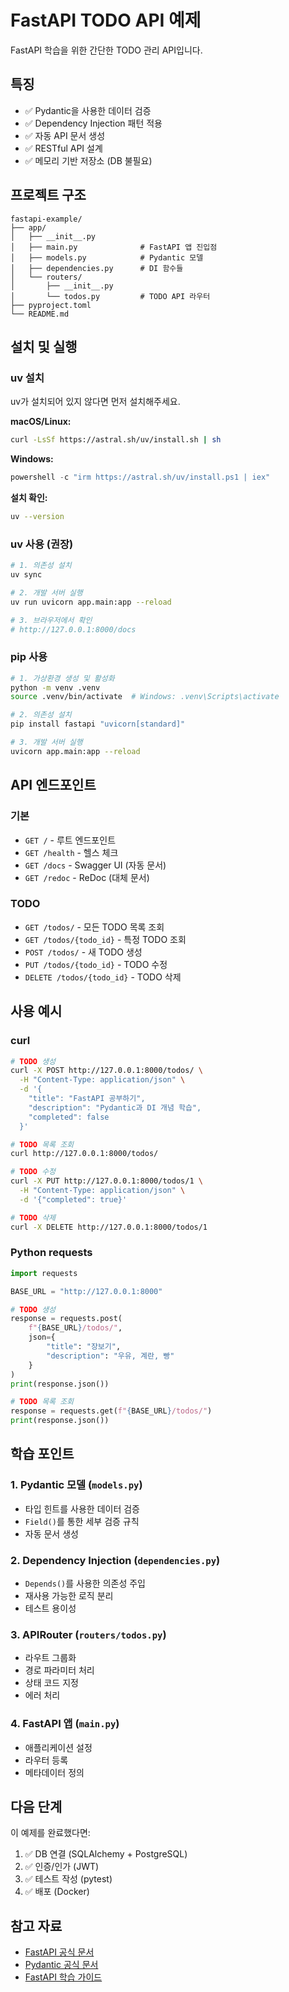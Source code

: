 # FastAPI TODO API 예제

FastAPI 학습을 위한 간단한 TODO 관리 API입니다.

## 특징

- ✅ Pydantic을 사용한 데이터 검증
- ✅ Dependency Injection 패턴 적용
- ✅ 자동 API 문서 생성
- ✅ RESTful API 설계
- ✅ 메모리 기반 저장소 (DB 불필요)

## 프로젝트 구조

```
fastapi-example/
├── app/
│   ├── __init__.py
│   ├── main.py              # FastAPI 앱 진입점
│   ├── models.py            # Pydantic 모델
│   ├── dependencies.py      # DI 함수들
│   └── routers/
│       ├── __init__.py
│       └── todos.py         # TODO API 라우터
├── pyproject.toml
└── README.md
```

## 설치 및 실행

### uv 설치

uv가 설치되어 있지 않다면 먼저 설치해주세요.

**macOS/Linux:**
```bash
curl -LsSf https://astral.sh/uv/install.sh | sh
```

**Windows:**
```powershell
powershell -c "irm https://astral.sh/uv/install.ps1 | iex"
```

**설치 확인:**
```bash
uv --version
```

### uv 사용 (권장)

```bash
# 1. 의존성 설치
uv sync

# 2. 개발 서버 실행
uv run uvicorn app.main:app --reload

# 3. 브라우저에서 확인
# http://127.0.0.1:8000/docs
```

### pip 사용

```bash
# 1. 가상환경 생성 및 활성화
python -m venv .venv
source .venv/bin/activate  # Windows: .venv\Scripts\activate

# 2. 의존성 설치
pip install fastapi "uvicorn[standard]"

# 3. 개발 서버 실행
uvicorn app.main:app --reload
```

## API 엔드포인트

### 기본

- `GET /` - 루트 엔드포인트
- `GET /health` - 헬스 체크
- `GET /docs` - Swagger UI (자동 문서)
- `GET /redoc` - ReDoc (대체 문서)

### TODO

- `GET /todos/` - 모든 TODO 목록 조회
- `GET /todos/{todo_id}` - 특정 TODO 조회
- `POST /todos/` - 새 TODO 생성
- `PUT /todos/{todo_id}` - TODO 수정
- `DELETE /todos/{todo_id}` - TODO 삭제

## 사용 예시

### curl

```bash
# TODO 생성
curl -X POST http://127.0.0.1:8000/todos/ \
  -H "Content-Type: application/json" \
  -d '{
    "title": "FastAPI 공부하기",
    "description": "Pydantic과 DI 개념 학습",
    "completed": false
  }'

# TODO 목록 조회
curl http://127.0.0.1:8000/todos/

# TODO 수정
curl -X PUT http://127.0.0.1:8000/todos/1 \
  -H "Content-Type: application/json" \
  -d '{"completed": true}'

# TODO 삭제
curl -X DELETE http://127.0.0.1:8000/todos/1
```

### Python requests

```python
import requests

BASE_URL = "http://127.0.0.1:8000"

# TODO 생성
response = requests.post(
    f"{BASE_URL}/todos/",
    json={
        "title": "장보기",
        "description": "우유, 계란, 빵"
    }
)
print(response.json())

# TODO 목록 조회
response = requests.get(f"{BASE_URL}/todos/")
print(response.json())
```

## 학습 포인트

### 1. Pydantic 모델 (`models.py`)

- 타입 힌트를 사용한 데이터 검증
- `Field()`를 통한 세부 검증 규칙
- 자동 문서 생성

### 2. Dependency Injection (`dependencies.py`)

- `Depends()`를 사용한 의존성 주입
- 재사용 가능한 로직 분리
- 테스트 용이성

### 3. APIRouter (`routers/todos.py`)

- 라우트 그룹화
- 경로 파라미터 처리
- 상태 코드 지정
- 에러 처리

### 4. FastAPI 앱 (`main.py`)

- 애플리케이션 설정
- 라우터 등록
- 메타데이터 정의

## 다음 단계

이 예제를 완료했다면:

1. ✅ DB 연결 (SQLAlchemy + PostgreSQL)
2. ✅ 인증/인가 (JWT)
3. ✅ 테스트 작성 (pytest)
4. ✅ 배포 (Docker)

## 참고 자료

- [FastAPI 공식 문서](https://fastapi.tiangolo.com/)
- [Pydantic 공식 문서](https://docs.pydantic.dev/)
- [FastAPI 학습 가이드](../fastapi-beginner-guide.md)
